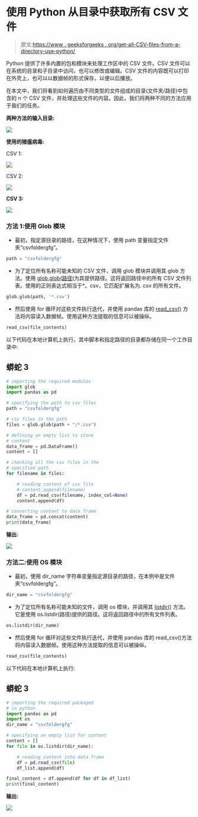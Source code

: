 # 使用 Python 从目录中获取所有 CSV 文件

> 原文:[https://www . geeksforgeeks . org/get-all-CSV-files-from-a-directory-use-python/](https://www.geeksforgeeks.org/getting-all-csv-files-from-a-directory-using-python/)

Python 提供了许多内置的包和模块来处理工作区中的 CSV 文件。CSV 文件可以在系统的目录和子目录中访问，也可以修改或编辑。CSV 文件的内容既可以打印在外壳上，也可以以数据帧的形式保存，以便以后播放。

在本文中，我们将看到如何遍历由不同类型的文件组成的目录(文件夹/路径)中包含的 n 个 CSV 文件，并处理这些文件的内容。因此，我们将两种不同的方法应用于我们的任务。

**两种方法的输入目录:**

![](img/339ba40f4f62fb2079cb080f151ced61.png)

**使用的猪瘟病毒:**

CSV 1:

![](img/8d3ad9f70c23ea6862918dc974d23261.png)

CSV 2:

![](img/5aa869695180cab5d6f1e7c9e4361a77.png)

**CSV 3:**

![](img/78f91357607d84eb4aba7eb392e9fb8c.png)

### **方法 1:使用 Glob 模块**

*   最初，指定源目录的路径，在这种情况下，使用 path 变量指定文件夹“csvfoldergfg”。

```py
path = "csvfoldergfg"
```

*   为了定位所有名称可能未知的 CSV 文件，调用 glob 模块并调用其 glob 方法。使用 [glob.glob(路径)](https://www.geeksforgeeks.org/how-to-use-glob-function-to-find-files-recursively-in-python/)为其提供路径。这将返回路径中的所有 CSV 文件列表。使用的正则表达式相当于*。csv，它匹配扩展名为. csv 的所有文件。

```py
glob.glob(path, '*.csv')
```

*   然后使用 for 循环对这些文件执行迭代，并使用 pandas 库的 [read_csv()](https://www.geeksforgeeks.org/python-read-csv-using-pandas-read_csv/) 方法将内容读入数据帧。使用这种方法提取的信息可以被操纵。

```py
read_csv(file_contents)
```

以下代码在本地计算机上执行，其中脚本和指定路径的目录都存储在同一个工作目录中:

## 蟒蛇 3

```py
# importing the required modules
import glob
import pandas as pd

# specifying the path to csv files
path = "csvfoldergfg"

# csv files in the path
files = glob.glob(path + "/*.csv")

# defining an empty list to store 
# content
data_frame = pd.DataFrame()
content = []

# checking all the csv files in the 
# specified path
for filename in files:

    # reading content of csv file
    # content.append(filename)
    df = pd.read_csv(filename, index_col=None)
    content.append(df)

# converting content to data frame
data_frame = pd.concat(content)
print(data_frame)
```

**输出:**

![](img/a46d1798c9cf72143dd330087d059d04.png)

### **方法二:使用 OS 模块**

*   最初，使用 dir_name 字符串变量指定源目录的路径，在本例中是文件夹“csvfoldergfg”。

```py
dir_name = "csvfoldergfg"
```

*   为了定位所有名称可能未知的文件，调用 os 模块，并调用其 [listdir()](https://www.geeksforgeeks.org/python-os-listdir-method/) 方法。它是使用 os.listdir(路径)提供的路径。这将返回路径中的所有文件列表。

```py
os.listdir(dir_name)
```

*   然后使用 for 循环对这些文件执行迭代，并使用 pandas 库的 read_csv()方法将内容读入数据帧。使用这种方法提取的信息可以被操纵。

```py
read_csv(file_contents)
```

以下代码在本地计算机上执行:

## 蟒蛇 3

```py
# importing the required packaged 
# in python
import pandas as pd
import os
dir_name = "csvfoldergfg"

# specifying an empty list for content
content = []
for file in os.listdir(dir_name):

    # reading content into data frame
    df = pd.read_csv(file)
    df_list.append(df)

final_content = df.append(df for df in df_list)
print(final_content)
```

**输出:**

![](img/a46d1798c9cf72143dd330087d059d04.png)